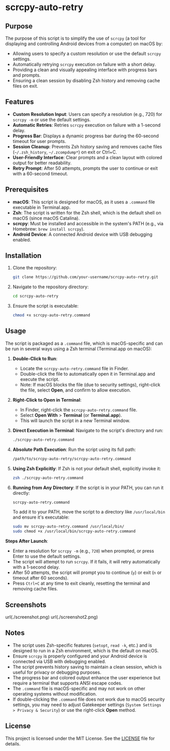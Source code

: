 # scrcpy-auto-retry

## Purpose
The purpose of this script is to simplify the use of `scrcpy` (a tool for displaying and controlling Android devices from a computer) on macOS by:
- Allowing users to specify a custom resolution or use the default `scrcpy` settings.
- Automatically retrying `scrcpy` execution on failure with a short delay.
- Providing a clean and visually appealing interface with progress bars and prompts.
- Ensuring a clean session by disabling Zsh history and removing cache files on exit.

## Features
- **Custom Resolution Input**: Users can specify a resolution (e.g., 720) for `scrcpy -m` or use the default settings.
- **Automatic Retries**: Retries `scrcpy` execution on failure with a 1-second delay.
- **Progress Bar**: Displays a dynamic progress bar during the 60-second timeout for user prompts.
- **Session Cleanup**: Prevents Zsh history saving and removes cache files (`~/.zsh_history`, `~/.zcompdump*`) on exit or Ctrl+C.
- **User-Friendly Interface**: Clear prompts and a clean layout with colored output for better readability.
- **Retry Prompt**: After 50 attempts, prompts the user to continue or exit with a 60-second timeout.

## Prerequisites
- **macOS**: This script is designed for macOS, as it uses a `.command` file executable in Terminal.app.
- **Zsh**: The script is written for the Zsh shell, which is the default shell on macOS (since macOS Catalina).
- **scrcpy**: Must be installed and accessible in the system's PATH (e.g., via Homebrew: `brew install scrcpy`).
- **Android Device**: A connected Android device with USB debugging enabled.

## Installation
1. Clone the repository:
   ```bash
   git clone https://github.com/your-username/scrcpy-auto-retry.git
   ```
2. Navigate to the repository directory:
   ```bash
   cd scrcpy-auto-retry
   ```
3. Ensure the script is executable:
   ```bash
   chmod +x scrcpy-auto-retry.command
   ```

## Usage
The script is packaged as a `.command` file, which is macOS-specific and can be run in several ways using a Zsh terminal (Terminal.app on macOS):

1. **Double-Click to Run**:
   - Locate the `scrcpy-auto-retry.command` file in Finder.
   - Double-click the file to automatically open it in Terminal.app and execute the script.
   - Note: If macOS blocks the file (due to security settings), right-click the file, select **Open**, and confirm to allow execution.

2. **Right-Click to Open in Terminal**:
   - In Finder, right-click the `scrcpy-auto-retry.command` file.
   - Select **Open With** > **Terminal** (or **Terminal.app**).
   - This will launch the script in a new Terminal window.

3. **Direct Execution in Terminal**:
   Navigate to the script's directory and run:
   ```bash
   ./scrcpy-auto-retry.command
   ```

4. **Absolute Path Execution**:
   Run the script using its full path:
   ```bash
   /path/to/scrcpy-auto-retry/scrcpy-auto-retry.command
   ```

5. **Using Zsh Explicitly**:
   If Zsh is not your default shell, explicitly invoke it:
   ```bash
   zsh ./scrcpy-auto-retry.command
   ```

6. **Running from Any Directory**:
   If the script is in your PATH, you can run it directly:
   ```bash
   scrcpy-auto-retry.command
   ```
   To add it to your PATH, move the script to a directory like `/usr/local/bin` and ensure it's executable:
   ```bash
   sudo mv scrcpy-auto-retry.command /usr/local/bin/
   sudo chmod +x /usr/local/bin/scrcpy-auto-retry.command
   ```

**Steps After Launch**:
- Enter a resolution for `scrcpy -m` (e.g., `720`) when prompted, or press Enter to use the default settings.
- The script will attempt to run `scrcpy`. If it fails, it will retry automatically with a 1-second delay.
- After 50 attempts, the script will prompt you to continue (`y`) or exit (`n` or timeout after 60 seconds).
- Press `Ctrl+C` at any time to exit cleanly, resetting the terminal and removing cache files.

## Screenshots
url(./screenshot.png)
url(./screenshot2.png)


## Notes
- The script uses Zsh-specific features (`setopt`, `read -k`, etc.) and is designed to run in a Zsh environment, which is the default on macOS.
- Ensure `scrcpy` is properly configured and your Android device is connected via USB with debugging enabled.
- The script prevents history saving to maintain a clean session, which is useful for privacy or debugging purposes.
- The progress bar and colored output enhance the user experience but require a terminal that supports ANSI escape codes.
- The `.command` file is macOS-specific and may not work on other operating systems without modification.
- If double-clicking the `.command` file does not work due to macOS security settings, you may need to adjust Gatekeeper settings (`System Settings > Privacy & Security`) or use the right-click **Open** method.

## License
This project is licensed under the MIT License. See the [LICENSE](LICENSE) file for details.